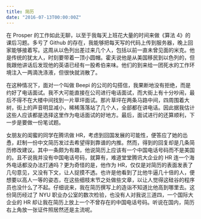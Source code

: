 ```yaml
---
title: 简历
date: "2016-07-13T00:00:00Z"
---
```


在 Prosper 的工作如此无聊，以至于我每天上班花大量的时间来做《算法 4》的课后习题。多亏了 Github 的存在，我能够把每天写的代码上传到服务器，晚上回家能够接着写。这周从以色列出差过来几个人，包括以前一直未曾见面的米克。他是传统的犹太人，时刻要带着一顶小圆帽。霍夫说他是从美国移民到以色列的，但我跟他讲话后发现他的英语已经有一股希伯来味。他们的到来给一团死水的工作环境注入一两滴洗涤液，但很快就消散了。

在这种情况下，面对一个叫做 Beepi 的公司的勾搭信，我果断地没有拒绝，而是约好了电话面试。我不大可能直接在公司进行电话面试，而大街上有十分吵闹，最后不得不在大楼中间找到一片草坪面试。那片草坪在两条马路中间，四周围着大树，街上的声音明显减小，稀稀落落站了几个人，全部都在讲电话。因此据我估计这些人应该都是选择这里作为电话面试的好地方。最后，面试进行的还算顺利，下一步是要做一份笔试题。

女朋友的闺蜜的同学在腾讯做 HR，考虑到回国发展的可能性，便答应了她的怂恿，赶制一份中文简历发过去希望得到靠谱的内推。然而，得到的回复却是几条简历修改建议。其中一条颇为有趣，他说简历上应该有一个中国电话号码而不是美国的。且不说我并没有中国电话号码，就算有，难道堂堂腾讯大企业的 HR 连一个海外电话都没办法打通吗？更为奇怪的是，他作为 HR，仅仅是对简历的表面发表了几句意见，又没有下文，让人捉摸不透。也许是他看到了比他牛逼几十倍的人，便想要以高人一等的姿态，在这些细枝末节之处做些文章，以让人觉得这硅谷的程序员也没什么了不起。仔细说来，我在简历撰写上的造诣不知道比他高到哪里去。这份简历经过了 NYU 职业办公室的数次检验，也没有人对我说三道四，一个国际大企业的 HR 却让我在简历上放上一个不曾存在的中国电话号码。听说在国内，简历右上角放一张证件照居然还是主流呢。

